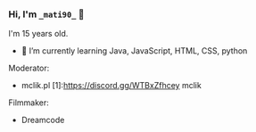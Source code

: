 ### Hi, I'm `_mati90_` 👋

I'm 15 years old.

- 🌱 I’m currently learning Java, JavaScript, HTML, CSS, python

Moderator:
 - mclik.pl
[1]:https://discord.gg/WTBxZfhcey mclik

Filmmaker:
 - Dreamcode
